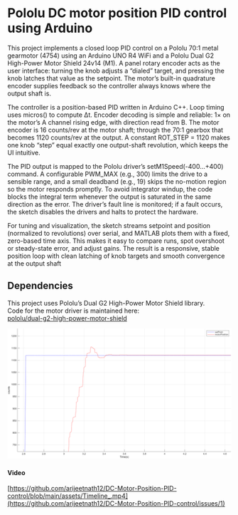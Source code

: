 # Pololu DC motor position PID control using Arduino
This project implements a closed loop PID control on a Pololu 70:1 metal gearmotor (4754) using an Arduino UNO R4 WiFi and a Pololu Dual G2 High-Power Motor Shield 24v14 (M1). A panel rotary encoder acts as the user interface: turning the knob adjusts a “dialed” target, and pressing the knob latches that value as the setpoint. The motor’s built-in quadrature encoder supplies feedback so the controller always knows where the output shaft is.

The controller is a position-based PID written in Arduino C++. Loop timing uses micros() to compute Δt. Encoder decoding is simple and reliable: 1× on the motor’s A channel rising edge, with direction read from B. The motor encoder is 16 counts/rev at the motor shaft; through the 70:1 gearbox that becomes 1120 counts/rev at the output. A constant ROT_STEP = 1120 makes one knob “step” equal exactly one output-shaft revolution, which keeps the UI intuitive.

The PID output is mapped to the Pololu driver’s setM1Speed(-400…+400) command. A configurable PWM_MAX (e.g., 300) limits the drive to a sensible range, and a small deadband (e.g., 19) skips the no-motion region so the motor responds promptly. To avoid integrator windup, the code blocks the integral term whenever the output is saturated in the same direction as the error. The driver’s fault line is monitored; if a fault occurs, the sketch disables the drivers and halts to protect the hardware.

For tuning and visualization, the sketch streams setpoint and position (normalized to revolutions) over serial, and MATLAB plots them with a fixed, zero-based time axis. This makes it easy to compare runs, spot overshoot or steady-state error, and adjust gains. The result is a responsive, stable position loop with clean latching of knob targets and smooth convergence at the output shaft

## Dependencies

This project uses Pololu’s Dual G2 High-Power Motor Shield library.  
Code for the motor driver is maintained here:  
[pololu/dual-g2-high-power-motor-shield](https://github.com/pololu/dual-g2-high-power-motor-shield)



![Tracking demo](assets/DCMotorPWM.png)

#### Video
[https://github.com/arijeetnath12/DC-Motor-Position-PID-control/blob/main/assets/Timeline_.mp4](https://github.com/arijeetnath12/DC-Motor-Position-PID-control/issues/1)



